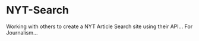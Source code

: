 # NYT-Search
Working with others to create a NYT Article Search site using their API... For Journalism...
